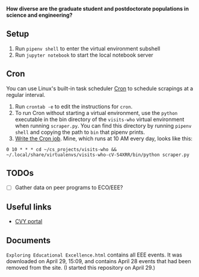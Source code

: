 **How diverse are the graduate student and postdoctorate populations in science and engineering?**

## Setup

1. Run `pipenv shell` to enter the virtual environment subshell
2. Run `jupyter notebook` to start the local notebook server

## Cron

You can use Linux's built-in task scheduler [Cron](http://man7.org/linux/man-pages/man8/crond.8.html) to schedule scrapings at a regular interval.

1. Run `crontab -e` to edit the instructions for `cron`.
2. To run Cron without starting a virtual environment, use the `python` executable in the bin directory of the `visits-who` virtual environment when running `scraper.py`. You can find this directory by running `pipenv shell` and copying the path to `bin` that pipenv prints.
3. [Write the Cron job](https://help.dreamhost.com/hc/en-us/articles/215767047-Creating-a-custom-Cron-Job). Mine, which runs at 10 AM every day, looks like this:
```
0 10 * * * cd ~/cs_projects/visits-who && ~/.local/share/virtualenvs/visits-who-cV-S4XRR/bin/python scraper.py
```

## TODOs

- [ ] Gather data on peer programs to ECO/EEE?

## Useful links

* [CVY portal](https://apply.college.columbia.edu/portal/register?c=&country=)

## Documents

`Exploring Educational Excellence.html` contains all EEE events. It was downloaded on April 29, 15:09, and contains April 28 events that had been removed from the site. (I started this repository on April 29.)
